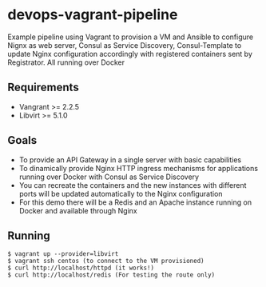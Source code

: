 # devops-vagrant-pipeline
Example pipeline using Vagrant to provision a VM and Ansible to configure Nignx as web server, Consul as Service Discovery, Consul-Template to update Nginx configuration accordingly with registered containers sent by Registrator. All running over Docker

## Requirements
- Vangrant >= 2.2.5
- Libvirt >= 5.1.0

## Goals
- To provide an API Gateway in a single server with basic capabilities
- To dinamically provide Nginx HTTP ingress mechanisms for applications running over Docker with Consul as Service Discovery
- You can recreate the containers and the new instances with different ports will be updated automatically to the Nginx configuration
- For this demo there will be a Redis and an Apache instance running on Docker and available through Nginx

## Running
```
$ vagrant up --provider=libvirt
$ vagrant ssh centos (to connect to the VM provisioned)
$ curl http://localhost/httpd (it works!)
$ curl http://localhost/redis (For testing the route only)
```
